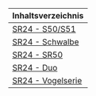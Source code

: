 | Inhaltsverzeichnis |
|--------|
| [SR24 - S50/S51](https://docs.second-ride.de/conversion-manual/SR24/01-s50-s51/) |
| [SR24 - Schwalbe](https://docs.second-ride.de/conversion-manual/SR24/02-schwalbe/) |
| [SR24 - SR50](https://docs.second-ride.de/conversion-manual/SR24/03-sr50/) |
| [SR24 - Duo](https://docs.second-ride.de/conversion-manual/SR24/04-duo/) |
| [SR24 - Vogelserie](https://docs.second-ride.de/conversion-manual/SR24/05-vogelserie/) |
